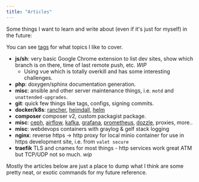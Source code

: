 ```yaml
---
title: "Articles"
---
```


Some things I want to learn and write about (even if it's just for myself) in the future:

You can see [tags](/tags) for what topics I like to cover.

* **js/sh**: very basic Google Chrome extension to list dev sites, show which branch is on there, time of last remote push, etc. *WIP*
  * Using vue which is totally overkill and has some interesting challenges.
* **php**: doxygen/sphinx documentation generation.
* **misc**: ansible and other server maintenance things, i.e. `motd` and `unattended-upgrades`.
* **git**: quick few things like tags, configs, signing commits.
* **docker/k8s**: [rancher](https://rancher.com), [heimdall](https://heimdall.site), [helm](https://helm.sh/)
* **composer** composer v2, custom packagist package.
* **misc**: [ceph](https://ceph.io/), [airflow](https://airflow.apache.org/), [kafka](https://kafka.apache.org/), [grafana](https://grafana.com/), [prometheus](https://prometheus.io/), [dozzle](https://dozzle.dev), proxies, more.. 
* **misc**: webdevops containers with graylog & gelf stack logging
* **nginx**: reverse https -> http proxy for local minio container for use in https development site, i.e. from `valet secure`
* **traefik** TLS and cnames for most things - http services work great ATM but TCP/UDP not so much. *wip*

Mostly the articles below are just a place to dump what I think are some pretty neat, or exotic commands for my future reference.
